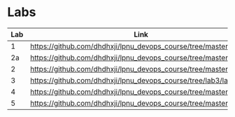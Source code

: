 # Labs
| Lab | Link |
| --- | ---- |
| 1   | https://github.com/dhdhxji/lpnu_devops_course/tree/master/lab_1 |
| 2a  | https://github.com/dhdhxji/lpnu_devops_course/tree/master/lab_2a |
| 2   | https://github.com/dhdhxji/lpnu_devops_course/tree/master/lab_2  |
| 3   | https://github.com/dhdhxji/lpnu_devops_course/tree/lab3/lab_3 |
| 4   | https://github.com/dhdhxji/lpnu_devops_course/tree/master/lab_4 |
| 5   | https://github.com/dhdhxji/lpnu_devops_course/tree/master/lab_5 |